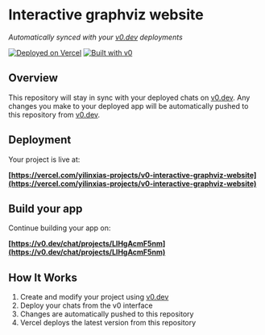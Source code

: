 # Interactive graphviz website

*Automatically synced with your [v0.dev](https://v0.dev) deployments*

[![Deployed on Vercel](https://img.shields.io/badge/Deployed%20on-Vercel-black?style=for-the-badge&logo=vercel)](https://vercel.com/yilinxias-projects/v0-interactive-graphviz-website)
[![Built with v0](https://img.shields.io/badge/Built%20with-v0.dev-black?style=for-the-badge)](https://v0.dev/chat/projects/LlHgAcmF5nm)

## Overview

This repository will stay in sync with your deployed chats on [v0.dev](https://v0.dev).
Any changes you make to your deployed app will be automatically pushed to this repository from [v0.dev](https://v0.dev).

## Deployment

Your project is live at:

**[https://vercel.com/yilinxias-projects/v0-interactive-graphviz-website](https://vercel.com/yilinxias-projects/v0-interactive-graphviz-website)**

## Build your app

Continue building your app on:

**[https://v0.dev/chat/projects/LlHgAcmF5nm](https://v0.dev/chat/projects/LlHgAcmF5nm)**

## How It Works

1. Create and modify your project using [v0.dev](https://v0.dev)
2. Deploy your chats from the v0 interface
3. Changes are automatically pushed to this repository
4. Vercel deploys the latest version from this repository